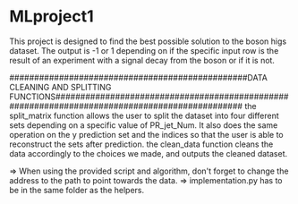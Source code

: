 # MLproject1
This project is designed to find the best possible solution to the boson higs dataset. The output is -1 or 1 depending on if the specific input row
is the result of an experiment with a signal decay from the boson or if it is not.


################################################DATA CLEANING AND SPLITTING FUNCTIONS##############################################################################################
the split_matrix function allows the user to split the dataset into four different sets depending on a specific value of PR_jet_Num. It also does the same operation on the y prediction
set and the indices so that the user is able to reconstruct the sets after prediction.
the clean_data function cleans the data accordingly to the choices we made, and outputs the cleaned dataset.




=> When using the provided script and algorithm, don't forget to change the address to the path to point towards the data.
=> implementation.py has to be in the same folder as the helpers.
